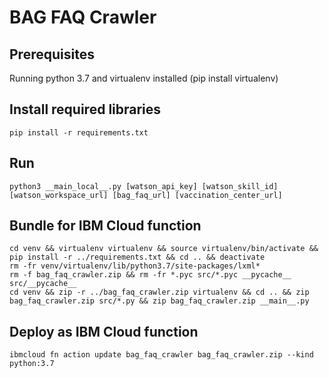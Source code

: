 # BAG FAQ Crawler

## Prerequisites
Running python 3.7 and virtualenv installed (pip install virtualenv)

## Install required libraries
```
pip install -r requirements.txt
```
## Run
```
python3 __main_local__.py [watson_api_key] [watson_skill_id] [watson_workspace_url] [bag_faq_url] [vaccination_center_url]
```
## Bundle for IBM Cloud function
```
cd venv && virtualenv virtualenv && source virtualenv/bin/activate && pip install -r ../requirements.txt && cd .. && deactivate
rm -fr venv/virtualenv/lib/python3.7/site-packages/lxml*
rm -f bag_faq_crawler.zip && rm -fr *.pyc src/*.pyc __pycache__ src/__pycache__
cd venv && zip -r ../bag_faq_crawler.zip virtualenv && cd .. && zip bag_faq_crawler.zip src/*.py && zip bag_faq_crawler.zip __main__.py
```
## Deploy as IBM Cloud function
```
ibmcloud fn action update bag_faq_crawler bag_faq_crawler.zip --kind python:3.7
```